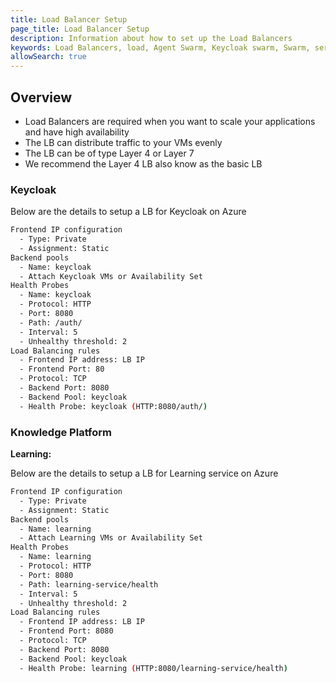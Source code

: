 ```yaml
---
title: Load Balancer Setup
page_title: Load Balancer Setup
description: Information about how to set up the Load Balancers
keywords: Load Balancers, load, Agent Swarm, Keycloak swarm, Swarm, services, KP-LB Services, DP-LB Services, setup
allowSearch: true
---
```


## Overview

- Load Balancers are required when you want to scale your applications and have high availability 
- The LB can distribute traffic to your VMs evenly
- The LB can be of type Layer 4 or Layer 7
- We recommend the Layer 4 LB also know as the basic LB

### Keycloak

Below are the details to setup a LB for Keycloak on Azure

```bash
Frontend IP configuration
  - Type: Private
  - Assignment: Static
Backend pools
  - Name: keycloak
  - Attach Keycloak VMs or Availability Set
Health Probes
  - Name: keycloak
  - Protocol: HTTP
  - Port: 8080
  - Path: /auth/
  - Interval: 5
  - Unhealthy threshold: 2
Load Balancing rules
  - Frontend IP address: LB IP
  - Frontend Port: 80
  - Protocol: TCP
  - Backend Port: 8080
  - Backend Pool: keycloak
  - Health Probe: keycloak (HTTP:8080/auth/)

```

### Knowledge Platform

**Learning:**

Below are the details to setup a LB for Learning service on Azure

```bash
Frontend IP configuration
  - Type: Private
  - Assignment: Static
Backend pools
  - Name: learning
  - Attach Learning VMs or Availability Set
Health Probes
  - Name: learning
  - Protocol: HTTP
  - Port: 8080
  - Path: learning-service/health
  - Interval: 5
  - Unhealthy threshold: 2
Load Balancing rules
  - Frontend IP address: LB IP
  - Frontend Port: 8080
  - Protocol: TCP
  - Backend Port: 8080
  - Backend Pool: keycloak
  - Health Probe: learning (HTTP:8080/learning-service/health)
```
